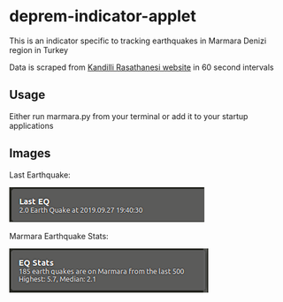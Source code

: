 # deprem-indicator-applet

This is an indicator specific to tracking earthquakes in Marmara Denizi region in Turkey

Data is scraped from [Kandilli Rasathanesi website](http://www.koeri.boun.edu.tr/scripts/lst4.asp) in 60 second intervals 

Usage
-----

Either run marmara.py from your terminal or add it to your startup applications 

Images
-----
Last Earthquake:


![Last Marmara Earthquake](https://github.com/vedit/deprem-indicator-applet/raw/master/images/last_eq.png "Last Earthquake")


Marmara Earthquake Stats:


![Marmara Earthquake Stats](https://github.com/vedit/deprem-indicator-applet/raw/master/images/eq_stats.png "Marmara Earthquake Stats")
